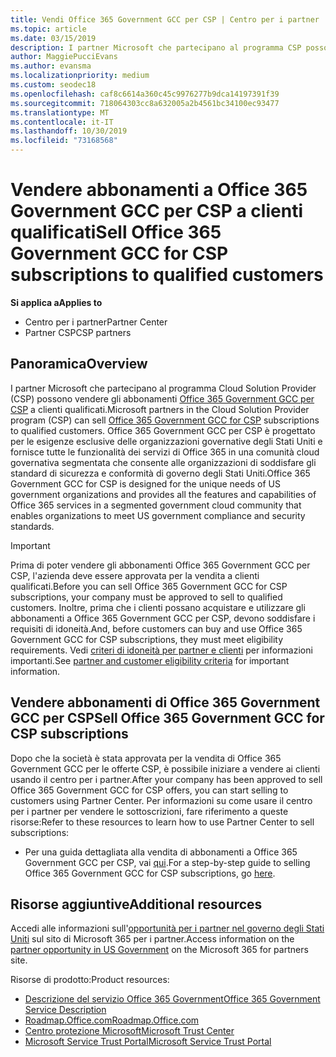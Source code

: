 ```yaml
---
title: Vendi Office 365 Government GCC per CSP | Centro per i partner
ms.topic: article
ms.date: 03/15/2019
description: I partner Microsoft che partecipano al programma CSP possono vendere gli abbonamenti Office 365 Government GCC per CSP a clienti qualificati. Office 365 Government GCC per CSP è una suite di servizi di produttività cloud progettati per il Stati Uniti enti pubblici e per enti pubblici.
author: MaggiePucciEvans
ms.author: evansma
ms.localizationpriority: medium
ms.custom: seodec18
ms.openlocfilehash: caf8c6614a360c45c9976277b9dca14197391f39
ms.sourcegitcommit: 718064303cc8a632005a2b4561bc34100ec93477
ms.translationtype: MT
ms.contentlocale: it-IT
ms.lasthandoff: 10/30/2019
ms.locfileid: "73168568"
---
```

# <a name="sell-office-365-government-gcc-for-csp-subscriptions-to-qualified-customers"></a><span data-ttu-id="70a34-104">Vendere abbonamenti a Office 365 Government GCC per CSP a clienti qualificati</span><span class="sxs-lookup"><span data-stu-id="70a34-104">Sell Office 365 Government GCC for CSP subscriptions to qualified customers</span></span>

<span data-ttu-id="70a34-105">**Si applica a**</span><span class="sxs-lookup"><span data-stu-id="70a34-105">**Applies to**</span></span>

-  <span data-ttu-id="70a34-106">Centro per i partner</span><span class="sxs-lookup"><span data-stu-id="70a34-106">Partner Center</span></span>
-  <span data-ttu-id="70a34-107">Partner CSP</span><span class="sxs-lookup"><span data-stu-id="70a34-107">CSP partners</span></span>


## <a name="overview"></a><span data-ttu-id="70a34-108">Panoramica</span><span class="sxs-lookup"><span data-stu-id="70a34-108">Overview</span></span>

<span data-ttu-id="70a34-109">I partner Microsoft che partecipano al programma Cloud Solution Provider (CSP) possono vendere gli abbonamenti [Office 365 Government GCC per CSP](https://www.microsoft.com/microsoft-365/partners/governmentforCSP) a clienti qualificati.</span><span class="sxs-lookup"><span data-stu-id="70a34-109">Microsoft partners in the Cloud Solution Provider program (CSP) can sell [Office 365 Government GCC for CSP](https://www.microsoft.com/microsoft-365/partners/governmentforCSP) subscriptions to qualified customers.</span></span> <span data-ttu-id="70a34-110">Office 365 Government GCC per CSP è progettato per le esigenze esclusive delle organizzazioni governative degli Stati Uniti e fornisce tutte le funzionalità dei servizi di Office 365 in una comunità cloud governativa segmentata che consente alle organizzazioni di soddisfare gli standard di sicurezza e conformità di governo degli Stati Uniti.</span><span class="sxs-lookup"><span data-stu-id="70a34-110">Office 365 Government GCC for CSP is designed for the unique needs of US government organizations and provides all the features and capabilities of Office 365 services in a segmented government cloud community that enables organizations to meet US government compliance and security standards.</span></span> 

>[!IMPORTANT] 
><span data-ttu-id="70a34-111">Prima di poter vendere gli abbonamenti Office 365 Government GCC per CSP, l'azienda deve essere approvata per la vendita a clienti qualificati.</span><span class="sxs-lookup"><span data-stu-id="70a34-111">Before you can sell Office 365 Government GCC for CSP subscriptions, your company must be approved to sell to qualified customers.</span></span> <span data-ttu-id="70a34-112">Inoltre, prima che i clienti possano acquistare e utilizzare gli abbonamenti a Office 365 Government GCC per CSP, devono soddisfare i requisiti di idoneità.</span><span class="sxs-lookup"><span data-stu-id="70a34-112">And, before customers can buy and use Office 365 Government GCC for CSP subscriptions, they must meet eligibility requirements.</span></span> <span data-ttu-id="70a34-113">Vedi [criteri di idoneità per partner e clienti](csp-gcc-validate.md) per informazioni importanti.</span><span class="sxs-lookup"><span data-stu-id="70a34-113">See [partner and customer eligibility criteria](csp-gcc-validate.md) for important information.</span></span>


## <a name="sell-office-365-government-gcc-for-csp-subscriptions"></a><span data-ttu-id="70a34-114">Vendere abbonamenti di Office 365 Government GCC per CSP</span><span class="sxs-lookup"><span data-stu-id="70a34-114">Sell Office 365 Government GCC for CSP subscriptions</span></span>

<span data-ttu-id="70a34-115">Dopo che la società è stata approvata per la vendita di Office 365 Government GCC per le offerte CSP, è possibile iniziare a vendere ai clienti usando il centro per i partner.</span><span class="sxs-lookup"><span data-stu-id="70a34-115">After your company has been approved to sell Office 365 Government GCC for CSP offers, you can start selling to customers using Partner Center.</span></span> <span data-ttu-id="70a34-116">Per informazioni su come usare il centro per i partner per vendere le sottoscrizioni, fare riferimento a queste risorse:</span><span class="sxs-lookup"><span data-stu-id="70a34-116">Refer to these resources to learn how to use Partner Center to sell subscriptions:</span></span> 

-   <span data-ttu-id="70a34-117">Per una guida dettagliata alla vendita di abbonamenti a Office 365 Government GCC per CSP, vai [qui](https://go.microsoft.com/fwlink/?linkid=2007323).</span><span class="sxs-lookup"><span data-stu-id="70a34-117">For a step-by-step guide to selling Office 365 Government GCC for CSP subscriptions, go [here](https://go.microsoft.com/fwlink/?linkid=2007323).</span></span>  


## <a name="additional-resources"></a><span data-ttu-id="70a34-118">Risorse aggiuntive</span><span class="sxs-lookup"><span data-stu-id="70a34-118">Additional resources</span></span>

<span data-ttu-id="70a34-119">Accedi alle informazioni sull'[opportunità per i partner nel governo degli Stati Uniti](https://www.microsoft.com/microsoft-365/partners/governmentforCSP) sul sito di Microsoft 365 per i partner.</span><span class="sxs-lookup"><span data-stu-id="70a34-119">Access information on the [partner opportunity in US Government](https://www.microsoft.com/microsoft-365/partners/governmentforCSP) on the Microsoft 365 for partners site.</span></span>

<span data-ttu-id="70a34-120">Risorse di prodotto:</span><span class="sxs-lookup"><span data-stu-id="70a34-120">Product resources:</span></span>

- [<span data-ttu-id="70a34-121">Descrizione del servizio Office 365 Government</span><span class="sxs-lookup"><span data-stu-id="70a34-121">Office 365 Government Service Description</span></span>](https://technet.microsoft.com/library/mt774581.aspx)
- [<span data-ttu-id="70a34-122">Roadmap.Office.com</span><span class="sxs-lookup"><span data-stu-id="70a34-122">Roadmap.Office.com</span></span>](https://products.office.com/business/office-365-roadmap)
- [<span data-ttu-id="70a34-123">Centro protezione Microsoft</span><span class="sxs-lookup"><span data-stu-id="70a34-123">Microsoft Trust Center</span></span>](https://www.microsoft.com/TrustCenter/)
- [<span data-ttu-id="70a34-124">Microsoft Service Trust Portal</span><span class="sxs-lookup"><span data-stu-id="70a34-124">Microsoft Service Trust Portal</span></span>](https://aka.ms/STP)

